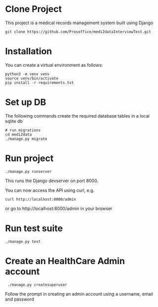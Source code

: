 Clone Project
============
This project is a medical records management system built using Django

```
git clone https://github.com/Prosoffice/medi2dataInterviewTest.git
```

Installation
============
You can create a virtual environment as follows:

```
python3 -m venv venv
source venv/bin/activate
pip install -r requirements.txt
```

Set up DB
=========

The following commands create the required database tables in a
local sqlite db

```
# run migrations
cd medi2data
./manage.py migrate
````

Run project
===========

```
./manage.py runserver
````

This runs the Django devserver on port 8000.

You can now access the API using curl, e.g.

```
curl http://localhost:8000/admin
```

or go to http://localhost:8000/admin in your browser


Run test suite
==============

```
./manage.py test
````
Create an HealthCare Admin account
============
```
 ./manage.py createsuperuser
```
Follow the prompt in creating an admin account using a username, email and password